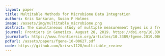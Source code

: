 ```yaml
---
layout: paper
title: Multitable Methods for Microbiome Data Integration
authors: Kris Sankaran, Susan P Holmes
image: /assets/img/multitable_microbiome.png
abstract: The simultaneous study of multiple measurement types is a frequently encountered problem in practical data analysis. It is especially common in microbiome research, where several sources of data—for example, 16s-rRNA, metagenomic, metabolomic, or transcriptomic data–can be collected on the same physical samples. There has been a proliferation of proposals for analyzing such multitable microbiome data, as is often the case when new data sources become more readily available, facilitating inquiry into new types of scientific questions. However, stepping back from the rush for new methods for multitable analysis in the microbiome literature, it is worthwhile to recognize the broader landscape of multitable methods, as they have been relevant in problem domains ranging across economics, robotics, genomics, chemometrics, and neuroscience. In different contexts, these techniques are called data integration, multi-omic, and multitask methods, for example. Of course, there is no unique optimal algorithm to use across domains—different instances of the multitable problem possess specific structure or variation that are worth incorporating in methodology. Our purpose here is not to develop new algorithms, but rather to 1) distill relevant themes across different analysis approaches and 2) provide concrete workflows for approaching analysis, as a function of ultimate analysis goals and data characteristics (heterogeneity, dimensionality, sparsity). Towards the second goal, we have made code for all analysis and figures available online at https://github.com/krisrs1128/multitable_review.
journal: Frontiers in Genetics. August 28, 2019. https://doi.org/10.3389/fgene.2019.00627
journalurl: https://www.frontiersin.org/articles/10.3389/fgene.2019.00627/full
pdfurl: /assets/papers/fgene-10-00627.pdf
code: https://github.com/krisrs1128/multitable_review
---
```

